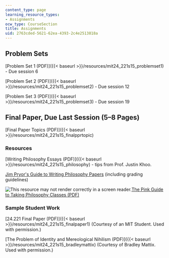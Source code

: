 ```yaml
---
content_type: page
learning_resource_types:
- Assignments
ocw_type: CourseSection
title: Assignments
uid: 2763cded-5621-62ea-4393-2c4e2513818a
---
```


Problem Sets
------------

[Problem Set 1 (PDF)]({{< baseurl >}}/resources/mit24_221s15_problemset1) - Due session 6

[Problem Set 2 (PDF)]({{< baseurl >}}/resources/mit24_221s15_problemset2) - Due session 12

[Problem Set 3 (PDF)]({{< baseurl >}}/resources/mit24_221s15_problemset3) - Due session 19

Final Paper, Due Last Session (5–8 Pages)
-----------------------------------------

[Final Paper Topics (PDF)]({{< baseurl >}}/resources/mit24_221s15_finalpprtopic)

### Resources

[Writing Philosophy Essays (PDF)]({{< baseurl >}}/resources/mit24_221s15_philosophy) - tips from Prof. Justin Khoo.

[Jim Pryor's Guide to Writing Philosophy Papers](http://www.jimpryor.net/teaching/guidelines/writing.html) (including grading guidelines)

![This resource may not render correctly in a screen reader.](/images/inacessible.gif)[The Pink Guide to Taking Philosophy Classes (PDF)](/courses/24-08j-philosophical-issues-in-brain-science-spring-2009/resources/mit24_08js09_read)

### Sample Student Work

[24.221 Final Paper (PDF)]({{< baseurl >}}/resources/mit24_221s15_finalpaper1) (Courtesy of an MIT Student. Used with permission.)

[The Problem of Identity and Mereological Nihilism (PDF)]({{< baseurl >}}/resources/mit24_221s15_bradleymattix) (Courtesy of Bradley Mattix. Used with permission.)